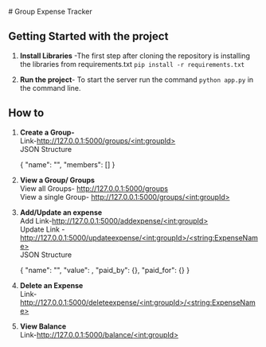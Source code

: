 ﻿﻿# Group Expense Tracker

## Getting Started with the project

 1. **Install Libraries** -The first step after cloning the repository is installing the libraries from requirements.txt `pip install -r requirements.txt`

2. **Run the project**- To start the server run the command `python app.py` in the command line.

## How to

 1. **Create a Group-** <br>
 Link-http://127.0.0.1:5000/groups/<u>\<int:groupId></u> <br>
 JSON Structure

     {
    "name": "",
    "members": []
    }

 
 2. **View a Group/ Groups** <br>
 View all Groups- http://127.0.0.1:5000/groups <br>
 View a single Group- http://127.0.0.1:5000/groups/<u>\<int:groupId></u>
 
 3. **Add/Update an expense** <br>
 Add Link-http://127.0.0.1:5000/addexpense/<u>\<int:groupId></u> <br>
 Update Link -  http://127.0.0.1:5000/updateexpense/<u>\<int:groupId>/\<string:ExpenseName></u> <br>
JSON Structure <br>

     {
	    "name": "",
	    "value": ,
	    "paid_by": {},
	    "paid_for": {}
    }

 4. **Delete an Expense** <br>
Link- http://127.0.0.1:5000/deleteexpense/<u>\<int:groupId>/\<string:ExpenseName></u>

5. **View Balance** <br>
Link-http://127.0.0.1:5000/balance/<u>\<int:groupId></u>
 

 





